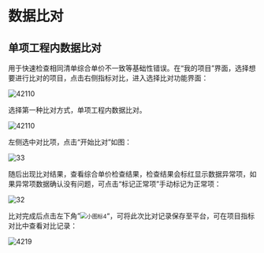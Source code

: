 # 数据比对

## 单项工程内数据比对

用于快速检查相同清单综合单价不一致等基础性错误。在“我的项目”界面，选择想要进行比对的项目，点击右侧指标对比，进入选择比对功能界面：

![42110](https://img-blog.csdnimg.cn/2020102110362137.png)

选择第一种比对方式，单项工程内数据比对。

![42110](https://img-blog.csdnimg.cn/2020102110362168.png)

左侧选中对比项，点击“开始比对”如图：

![33](https://img-blog.csdnimg.cn/20201021103620548.png)

随后出现比对结果，查看综合单价检查结果，检查结果会标红显示数据异常项，如果异常项数据确认没有问题，可点击“标记正常项”手动标记为正常项：

![32](https://img-blog.csdnimg.cn/20201021103620852.png)

比对完成后点击左下角”<img src="https://img-blog.csdnimg.cn/20201021105122215.png#pic_center" alt="小图标4" style="zoom:80%;" />“，可将此次比对记录保存至平台，可在项目指标对比中查看对比记录：

![4219](https://img-blog.csdnimg.cn/20201021103621100.png)



<script type="text/javascript">
window.addEventListener("load", function() {
  var click_handle = function() {
    if (this.href.substr(-5) == ".html") {
      location.href = this.href;
    } else {
      location.href = "./index.html";
    }
  };
  var as = document.querySelectorAll(".chapter a, .navigation-prev, .navigation-next");
  for (var i = 0; i < as.length; i++) {
    as[i].addEventListener("click", click_handle, true);
    as[i].title = as[i].innerText;
  }
});
</script>